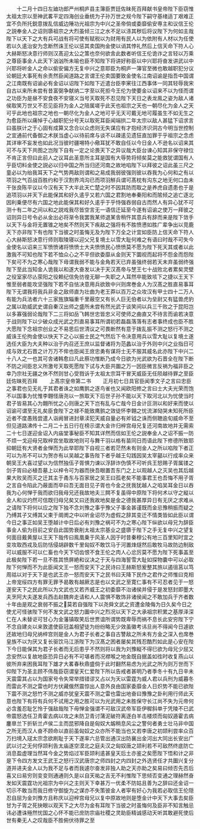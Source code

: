 <!-- { "loadSidebar": true } -->
　　十二月十四日左廸功郎严州桐庐县主簿臣贾廷佐昧死百拜献书皇帝陛下臣窃惟太祖太宗以至神武畧平定四海创业垂统为子孙万世之规今陛下嗣守基绪适丁艰难正宜不负所托鋭意拨乱信威边陲功光祖宗为中兴之圣帝倘或委靡偷安専主和议信王伦之説奉金人之诏则隳祖宗之大烈虽倾三江之水不足以涤其秽后将议陛下为何如主哉陛下以天下之大有兵可战有将可使有赋税以为财用有民人以为依附有人材以为任使若以久逺治安为念断然诛王伦以惩其卖国拘金使以诮其悖礼然后上信天命下符人心大赫斯怒决意行师则汉髙迎太公之策也奈何欲舎此数者听信王伦诡诈之言轻以万乘之尊臣事金人此天下汹汹所未喻也臣不知陛下将讲好称臣以中兴耶将奋发讲武以中兴耶将听金人之命以偷安偏方无复中兴之意耶臣为桐庐一簿官至微也敢越职犯分议论朝廷大事死有余责然臣闻道路之言谓王伦卖国要致金使名江南诏谕是指吾中国谓之江南既有诏谕必有金诏以诏陛下如陛下近遣台臣李宷往江西事体一同其轻辱我宋自古以来所未尝有昔富弼争献纳二字至以死拒今王伦为使要金以诏来不以为怪而谓之功臣为是昼不安食夜不安寝义当号天取死不忍见陛下天日之表龙鳯之姿为敌人诸侯取笑万世又不忍见臣将为金人之陪属嗟乎此天也祖宗之天也一朝尽化为金人之天可乎此地也祖宗之地也一朝尽化为金人之地可乎无天可戴无地可履虽生不如无生之为愈臣所以痛悼于心越职犯分号天以取死耳臣闻端拱二年太宗以敌人甚猛下诏求言曰虽朕计之于心固有成算又念合以众虑则无失谋应有才抱经济识洞古今明当世控制之宜通前代备御之术朕当虚心以待前席与谈不以疎逺见遗狂直加罪于乎祖宗之念虑其详审不妄发也如此况当彼时疆埸特小儆耳犹不敢自任以今日金人不逊名以诏来其可不与天下共图之岂陛下自有一定之论畏天下之异议哉大臣台谏心知其非保守禄位不肯正言但曰此前人之议耳此圣意所主耳是国有大辱势将倾矣莫之能救犹谓国有人乎臣切料金使之説必以归中国之所当归还河南之故地啗陛下以拜彼之诏此虽三尺之童必以为绐我耳天下之气势两敌则谓和之易成我弱彼强则彼以吞我为心何和之有以项羽之气百战百胜约和于汉割界鸿沟已而项羽觧兵谓可髙枕有沟东之地无何口血未干张良陈平议以今汉有天下大半此天亡楚之时不因其防而取之是养虎自遗患也于是追项羽以并天下此能保其和好久逺乎又若六国之君割地奉秦阳和而隂倾之追亡逐北因利乗便尽有六国之地此能保其和好久逺乎于乎恃强吞弱自古而然人有异心犹不可测十有二年之间以和之説戏我尽皆空言无一语信迁延至今遂有诏谕之使万一拜彼之诏则异日号令必从金出必将渐令我罢我某师退某舎稍忤其意兵有辞而来是陛下敛手以天下与金将无置锥之地矣不然则天下疾敌之强将有不胜愤懑如胜广辈争出以竞鹿天下亦非陛下有也陛下当彼之时虽悔无及为陛下万全之计宜如臣防上信天命下符人心大赫斯怒决意行师则取陵寝以迎父兄复境土以雪大耻何难之有语曰时哉不可失今金使名以诏来三军愤愤诸将愤愤士大夫愤愤民心愤愤莫不愿为陛下死天其或者以此激我不可知也陛下若不恤众心之不平但欲委靡从金则天下圜视而起将不怨金而怨陛下矣可不为之寒心哉陛下毋谓我弱不能与金角若天已弃虽强终弱若天未弃虽弱终强陛下至此当知金人诡我以和遂大奋发以决于天汉髙帝与椘王七十战败北者累矣灵壁之役室家尽亾荥阳之役赖纪信免彷徨无聊一失职之人耳然卒能致垓下之捷以王天下惟至弱者能攻坚强陛下若不自怯决意用兵欲致中兴则席巻金人为汉髙之胜直易事耳陛下无谓我将我兵非金之敌师直为壮曲为老王莽以百万之众攻汉有甲士四十二万人有能为兵法者六十三家旌旗辎重千里蔽空又有长人巨无伯者以为垒尉又有猛兽虎豹之属以助威武史谓自秦汉出师之盛所未尝有然光武于谈笑间以兵三千败之于昆阳岂以多寡强弱论哉陛下二三将如岳飞韩世忠皆忠义可使师之曲直又不待言而谕若决意于战则陛下以少破众成光武之烈直易事耳所谓初若磊磊落落有志者事终成也臣不胜大愿陛下念祖宗创业之不易思后世清议之可畏断然有意于拨乱振不测之怒行不测之威诛王伦拘金使以快天下之心以振士民之气然后下令决意用兵以雪大耻以复境土遂选任大臣为大夫种以治于内召还王庶以监督诸将为范蠡以治于外则中兴之业指日可成与效尤石晋之计万万不侔也臣闻王庻忠勇有谋将士无不服其威名此亦陛下中兴二十八人之一也其可舎诸韩愈曰凡此蔡功惟断乃成今日欲为光武欲为石晋全在陛下断不防之间臣忠义所激号天取死愿陛下试与大臣共圗之万一因臣微言反祸为福非臣之幸乃宗社无疆之休不然则甘心受戮诉于太祖太宗耳干冒天威臣无任陨越待罪之至臣廷佐昧死百拜
　　上髙宗皇帝第二书
　　正月初七日具官臣闻季文子之言曰忠臣之事君也见无礼于其君者诛之如鹰鹯之逐鸟雀也又闻欧阳修之言曰士大夫光荣而饱不以国事为忧惟李翺怪唐尧以一旅取天下后世子孙不能以天下取河北以为忧使当时君子皆易其心为翺所忧之心则唐之天下岂有乱与亡哉今日金计叵测以和好来而使以诏谕可谓至无礼矣臣食陛下之禄不能致鹰鹯之效徒怀李翺之忧流涕恸哭未知死所臣近者不度愚贱尝遣人诣阙冒进封章渎犯天威自量必有斧钺之诛而侧聴逾旬威命不至但见道路沸传十二月二十五日行在榜示谓大金许归梓宫母兄复还河南故地并无需索二十七日遂迎金诏入内庙堂事秘臣不知其详然而信如王伦之説奉金人之诏不振一防不烦一戈迎母兄取梓宫坐取故地则可与舞干羽以格有苗同日而语此陛下修德所致耶抑朝廷有大贤者金惮而为此举耶陛下自视三者若茫然未有则金人之所以啗陛下者正可以为吊不可以为贺亦有以吴越之事告陛下者乎越王勾践因吴太宰嚭以行成率众来朝吴王大喜过望以为信然独伍子胥惧力谏以浮辞诈伪慎不可听呉王怒赐子胥属镂之剑子胥曰必植吾墓上以梓令可为器而抉吾眼置吾东门之上以观越人之灭吴也其后越果大败吴而灭之迁其主于甬东与百家居之吴王曰孤老矣不能事君王也吾悔不用子胥之言自令陷此乃蔽面而卒曰吾无面目见子胥也今金之抚我犹越人之啗吴耳金日以吞我为心何惮于我而欲归我母兄还我故地夫三闗不复虽得中原陛下将何术以守之縦以金人和议灼然可信既归母兄矣又曰还我故地矣是金之德我甚厚异日有无厌之求难从之请陛下将何以应之陛下独不念刘豫之事乎豫父子事金甚谨既而金忌豫稍振而疑之乃缚其子又缚其父束于阛阓之中以听金诏尽为虚假之辞其变迁不情类皆如此臣以谓今日之事正如吴王堕越计中日后必有刘豫之祸可不为之寒心陛下纵欲以母兄为辞臣事金人偷为目前之安自此国势衰削太祖太宗基业之盛隳于陛下之手无复中兴之望复何面目戴黄屋以王天下哉传曰鳯凰乗于风圣人因于时昔秦穆公有地三百里知时宜之变攻取西戎及后防恬侵胡辟数千里匈奴不敢饮马于河置烽燧然后敢牧马故防边制敌可以威服不可以仁畜也今天下切齿恨不食王伦之肉人心忿厉莫不愿为陛下死事盖至此极矣陛下若一旦不胜其愤屏絶和议决之于天与四海誓雪大耻如探物嚢中可以必取陛下何惮而不为此臣闻文王一怒而安天下之民诗曰王赫斯怒爰整其旅以遏徂莒以笃周祜以对于天下是也武王亦一怒而安天下之民书曰天降下民作之君作之师惟曰克相上帝宠绥四方有罪无罪予曷敢有越厥志是也以文武之至寛仁事有不可忍者见于一怒遂安天下之民此所以为文武也又若齐威王之初委靡不治诸侯并侵于是发怒封即墨大夫烹阿大夫遂发兵西击赵魏奔走请和人人震惧不敢饰非诸侯闻之不敢加兵于齐者数十年由是观之衰弱不振之莫若自强陛下以尧舜文武之资遭金陵侮为日久矣今日之使尤可怪骇陛下何不发文武之怒力圗中兴之烈况以天下之大承祖宗积累之基厚泽深仁在人未替讵可甘心为金藩镇取笑后世贾谊所谓势既卑辱而祸不息长此安穷陛下宁不念自建炎以来敦遣使臣冠盖相望徒为纷纷略无少效虽徽考讳旦尚不得闻今日遽欲还故地归母兄纳梓宫则是金人为君子长者之事自古讐敌之所未有方金之深入也席巻皇族不以为厌又复长驱饮马江浙陛下为汉髙之困者屡矣其残忍酷烈如此是心安在陛下今日能保其为君子长者而无后患乎不然则将以我为刘豫縦不得巳欲为母兄少屈又念安然以复故地臣恐异日必有不可堪者而况襟喉之地金既自据盖如徃时收复燕山以彼所弃来困我耳陛下雄才大畧春秋鼎盛倘于此时翻然易虑为光武之所为则万世而下仰陛下为圣主顾不伟哉臣窃谓皇天仁爱陛下所以告戒者甚明乃者季冬十有九日辛未天震雷其占以为国家号令失常举措错谬又占以为天以雷霆为威人君以兵刑为威暮冬而雷此不测之雷也时方伏藏俄然震惊出人意外良由国家委靡金人日炽势不能已欲陛下震不测之怒竹不测之威亦犹皇天震不测之雷也雷出地奋曰豫豫之卦利用行师此天意也陛下有将有兵何不试用之用之胜可以为光武用之未胜保守长江尚不失为元帝何必含羞忍耻乞怜于强敌哉陛下毋惮金强谓不可敌汉武帝军臣伊穉斜单于凭陵不已武帝震怒选任卫靑霍去病以攻之未防卫青讨蒲泥破符离逐白羊击楼烦而匈奴遁霍去病鏖臯兰下折斩兰卢侯二主而昆邪降自是匈奴大衂稍息风尘之警何者勇士壮马非中国之所无而汉人奋不顾命以直前虽匈奴之众亦所不能当也又若李唐之初颉利尝率众百万扫境入冦太宗念欲刷耻于天下遂率六总管出通汉出防襄出金河出大同出长安出广武以讨之无何俘颉利告太庙遂空漠北之庭夫汉之匈奴唐之颉利若不可敌然终底防亡消息盈虚理当然耳今金之势焰过军臣颉利逺甚皇天后土亦鉴之矣愿陛下悟和计之非是下令四方发文王武王之怒行汉武唐宗之师四封之内四封之外选贤任才共圗兴复分道并进夫金人以为我不足与者而我遽尔奋发非独人助之天亦助之矣易曰倾否先否后喜又曰易穷则变变则通通则久是以自天祐之吉无不利惟陛下思倾否变通之理赫然奋发如天震霆功光祖宗为中兴之主则天下幸甚万一优柔不防姑且善为之辞曰还金诏一切示不敢当而我日修守御旋为之谋亦不失策彼金人者寜有好心为我若必取信王伦隠忍自屈为金刘豫方且称庆以迎梓宫母兄以复中原故地则是堕金计中天下大事去矣臣甘为子胥之死抉眼以观天下之大尽为金有耳陛下当彼之时虽悔何及臣非不知言触忌讳必遭诛殛然忧国之心怀不能已庻防宗庙社稷之灵助臣精诚感动天听其敢避死使后世有秦无人之叹哉臣不胜俯伏待罪之至
